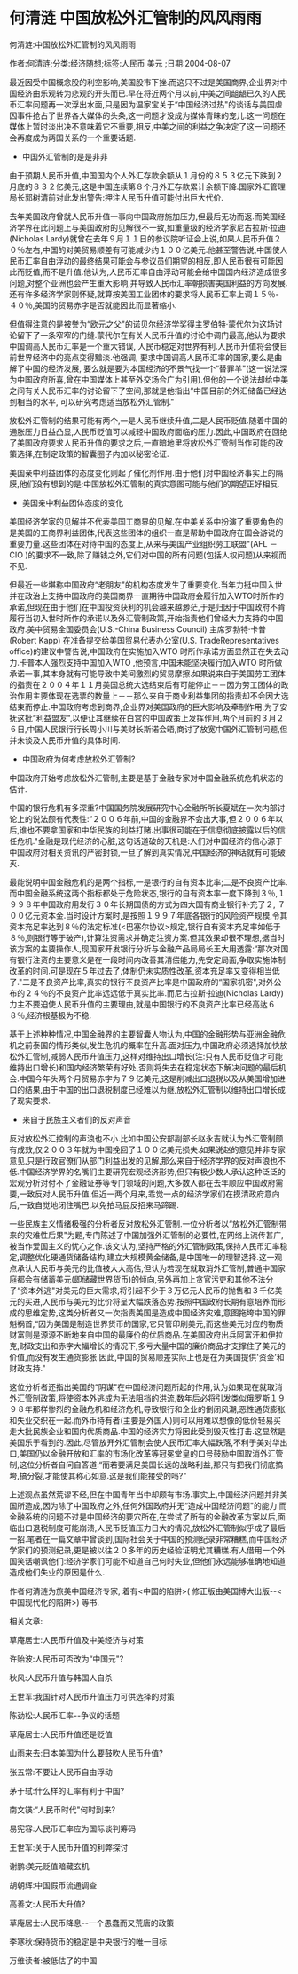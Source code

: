 # 何清涟  中国放松外汇管制的风风雨雨    
    
何清涟:中国放松外汇管制的风风雨雨    
作者:何清涟;分类:经济随想;标签:人民币 美元 ;日期:2004-08-07    
最近因受中国概念股的利空影响,美国股市下挫.而这只不过是美国商界,企业界对中国经济由乐观转为悲观的开头而已.早在将近两个月以前,中美之间龃龉已久的人民币汇率问题再一次浮出水面,只是因为温家宝关于“中国经济过热"的谈话与美国虐囚事件抢占了世界各大媒体的头条,这一问题才没成为媒体青睐的宠儿.这一问题在媒体上暂时淡出决不意味着它不重要,相反,中美之间的利益之争决定了这一问题还会再度成为两国关系的一个重要话题.    
* 中国外汇管制的是是非非    
由于预期人民币升值,中国国内个人外汇存款余额从１月份的８５３亿元下跌到２月底的８３２亿美元,这是中国连续第８个月外汇存款累计余额下降.国家外汇管理局长郭树清前对此发出警告:押注人民币升值可能付出巨大代价.    
去年美国政府曾就人民币升值一事向中国政府施加压力,但最后无功而返.而美国经济学界在此问题上与美国政府的见解很不一致,如重量级的经济学家尼古拉斯·拉迪(Nicholas Lardy)就曾在去年９月１１日的参议院听证会上说,如果人民币升值２０％左右,中国的对美贸易顺差有可能减少约１００亿美元.他甚至警告说,中国使人民币汇率自由浮动的最终结果可能会与参议员们期望的相反,即人民币很有可能因此而贬值,而不是升值.他认为,人民币汇率自由浮动可能会给中国国内经济造成很多问题,对整个亚洲也会产生重大影响,并导致人民币汇率朝损害美国利益的方向发展.还有许多经济学家则怀疑,就算按美国工业团体的要求将人民币汇率上调１５％- ４０％,美国的贸易赤字是否就能因此而显著缩小.    
但值得注意的是被誉为“欧元之父"的诺贝尔经济学奖得主罗伯特·蒙代尔为这场讨论留下了一条窄窄的门缝.蒙代尔在有关人民币升值的讨论中调门最高,他认为要求中国调高人民币汇率是一个重大错误, 人民币稳定对世界有利.人民币升值将会使目前世界经济中的亮点变得黯淡.他强调, 要求中国调高人民币汇率的国家,要么是曲解了中国的经济发展, 要么就是要为本国经济的不景气找一个“替罪羊"(这一说法深为中国政府所喜,曾在中国媒体上甚至外交场合广为引用).但他的一个说法却给中美之间有关人民币汇率的讨论留下了空间,那就是他指出“中国目前的外汇储备已经达到相当的水平, 可以研究考虑适当放松外汇管制."    
放松外汇管制的结果可能有两个,一是人民币继续升值,二是人民币贬值.随着中国的通胀压力日益凸显,人民币贬值可以减轻中国政府面临的压力.因此,中国政府在回绝了美国政府要求人民币升值的要求之后,一直暗地里将放松外汇管制当作可能的政策选择,在制定政策的智囊圈子内加以秘密论证.    
美国亲中利益团体的态度变化则起了催化剂作用.由于他们对中国经济事实上的隔膜,他们没有想到的是:中国放松外汇管制的真实意图可能与他们的期望正好相反.    
* 美国亲中利益团体态度的变化    
美国经济学家的见解并不代表美国工商界的见解.在中美关系中扮演了重要角色的是美国的工商界利益团体,代表这些团体的组织一直是帮助中国政府在国会游说的重要力量.这些团体在对待中国的态度上,从来与美国产业组织劳工联盟"(AFL －CIO )的要求不一致,除了赚钱之外,它们对中国的所有问题(包括人权问题)从来视而不见.    
但最近一些堪称中国政府“老朋友"的机构态度发生了重要变化.当年力挺中国入世并在政治上支持中国政府的美国商界一直期待中国政府会履行加入WTO时所作的承诺,但现在由于他们在中国投资获利的机会越来越渺茫,于是归因于中国政府不肯履行当初入世时所作的承诺以及外汇管制政策,开始指责他们曾经大力支持的中国政府.美中贸易全国委员会(U.S.-China Business Council) 主席罗勃特·卡普(Robert Kapp) 在准备提交给美国贸易代表办公室(U.S. TradeRepresentatives office)的建议中警告说,中国政府在实施加入WTO 时所作承诺方面显然正在失去动力.卡普本人强烈支持中国加入WTO ,他预言,中国未能坚决履行加入WTO 时所做承诺一事,其本身就有可能导致中美间激烈的贸易摩擦.如果说来自于美国劳工团体的指责在２００４年１１月美国总统大选结束后有可能停止－－因为劳工团体的政治作用主要体现在选票的数量上－－那么来自于商业利益集团的指责却不会因大选结束而停止.中国政府考虑到商界,企业界对美国政府的巨大影响及牵制作用,为了安抚这批“利益盟友",以便让其继续在白宫的中国政策上发挥作用,两个月前的３月２６日,中国人民银行行长周小川与美财长斯诺会晤,商讨了放宽中国外汇管制问题,但并未谈及人民币升值的具体时间.    
* 中国政府为何考虑放松外汇管制?    
中国政府开始考虑放松外汇管制,主要是基于金融专家对中国金融系统危机状态的估计.    
中国的银行危机有多深重?中国国务院发展研究中心金融所所长夏斌在一次内部讨论上的说法颇有代表性:“２００６年前,中国的金融界不会出大事,但２００６年以后,谁也不要拿国家和中华民族的利益打赌.出事很可能在于信息彻底披露以后的信任危机."金融是现代经济的心脏,这句话道破的天机是:人们对中国经济的信心源于中国政府对相关资讯的严密封锁,一旦了解到真实情况,中国经济的神话就有可能破灭.    
最能说明中国金融危机的是两个指标,一是银行的自有资本比率;二是不良资产比率.而中国金融系统这两个指标都处于危险状态,银行的自有资本率一度下降到３％,１９９８年中国政府用发行３０年长期国债的方式为四大国有商业银行补充了２, ７００亿元资本金.当时设计方案时,是按照１９９７年底各银行的风险资产规模,令其资本充足率达到８％的法定标准(<巴塞尔协议>规定,银行自有资本充足率如低于８％,则银行等于破产),计算注资需求并确定注资方案.但其效果却很不理想,据当时该方案的主要操作人,现国家开发银行分析与金融产品局局长王大用透露:“那次对国有银行注资的主要意义是在一段时间内改善其清偿能力,先安定局面,争取实施体制改革的时间.可是现在５年过去了,体制仍未实质性改革,资本充足率又变得相当低了."二是不良资产比率,真实的银行不良资产比率是中国政府的“国家机密",对外公布的２４％的不良资产比率远远低于真实比率.而尼古拉斯·拉迪(Nicholas Lardy)力主不要迫使人民币升值的主要理由,就是中国银行的不良资产比率已经高达６８％,经济根基极为不稳.    
基于上述种种情况,中国金融界的主要智囊人物认为,中国的金融形势与亚洲金融危机之前泰国的情形类似,发生危机的概率在升高.面对压力,中国政府必须选择加快放松外汇管制,减弱人民币升值压力,这样对维持出口增长(注:只有人民币贬值才可能维持出口增长)和国内经济繁荣有好处,否则将失去在稳定状态下解决问题的最后机会.中国今年头两个月贸易赤字为７９亿美元,这是削减出口退税以及从美国增加进口的结果,由于中国的出口退税制度已经难以为继,放松外汇管制以维持出口增长成了现实要求.    
* 来自于民族主义者们的反对声音    
反对放松外汇控制的声浪也不小.比如中国公安部副部长赵永吉就认为外汇管制颇有成效,仅２００３年就为中国挽回了１００亿美元损失.如果说赵的意见并非专家意见,只是行政官僚们从部门利益出发的见解,那么来自于经济学界的反对声浪也不低.中国经济学界的名嘴们主要研究宏观经济形势,但只有极少数人承认这种泛泛的宏观分析对付不了金融证券等专门领域的问题,大多数人都在去年顺应中国政府需要,一致反对人民币升值.但近一两个月来,乖觉一点的经济学家们在摸清政府意向后,一致自觉地闭住嘴巴,以免拍马屁反招来马蹄踢.    
一些民族主义情绪极强的分析者反对放松外汇管制.一位分析者以“放松外汇管制带来的灾难性后果"为题,专门陈述了中国加强外汇管制的必要性,在网络上流传甚广,被当作爱国主义的忧心之作.该文认为,坚持严格的外汇管制政策,保持人民币汇率稳定,调整优化硬通货储备结构,建立大规模黄金储备,是中国唯一的理智选择.这一观点承认人民币与美元的比值被大大高估,但认为若现在就取消外汇管制,普通中国家庭都会有储蓄美元(即储藏世界货币)的倾向,另外再加上贪官污吏和其他不法分子“资本外逃"对美元的巨大需求,将引起不少于３万亿元人民币的抛售和３千亿美元的买进,人民币与美元的比价将呈大幅跌落态势.按照中国政府长期有意培养而形成的思维定势,这类分析者又一次指责美国是造成中国经济灾难,意图拖垮中国的罪魁祸首,“因为美国是制造世界货币的国家,它只管印刷美元,而这些美元对应的物质财富则是源源不断地来自中国的最廉价的优质商品.在美国政府出兵阿富汗和伊拉克,财政支出和赤字大幅增长的情况下,多亏大量中国的廉价商品才支撑住了美元的价值,而没有发生通货膨胀.因此,中国的贸易顺差实际上也是在为美国提供'资金’和财政支持."    
这位分析者还指出美国的“阴谋"在中国经济问题所起的作用,认为如果现在就取消外汇管制政策,将使资本外逃成为无法阻挡的洪流,数年后必将引发类似俄罗斯１９９８年那样惨烈的金融危机和经济危机,导致银行和企业的倒闭风潮,恶性通货膨胀和失业交织在一起.而外币持有者(主要是外国人)则可以用难以想像的低价轻易买走大批民族企业和国内优质商品.中国的经济实力将因此受到毁灭性打击.这显然是美国乐于看到的.因此,尽管放开外汇管制会使人民币汇率大幅跌落,不利于美对华出口,美国仍以金融开放和汇率的市场化改革等冠冕堂皇的口号鼓励中国取消外汇管制,这位分析者自问自答道:“而若要满足美国长远的战略利益,那只有把我们彻底搞垮,搞分裂,才能使其称心如意.这是我们能接受的吗?"    
上述观点虽然荒谬不经,但在中国青年当中却颇有市场.事实上,中国经济问题并非美国所造成,因为除了中国政府之外,任何外国政府并无“造成中国经济问题"的能力.而金融系统的问题不过是中国经济的要穴所在,在尝试了所有的金融改革方案以后,面临出口退税制度可能崩溃,人民币贬值压力日大的情况,放松外汇管制似乎成了最后一招.笔者在一篇文章中曾谈到,国际社会关于中国的预测纪录非常糟糕,而中国经济学家们的预测纪录,更是被以往２０多年的历史经验证明尤其糟糕.有人借用一个外国笑话嘲讽他们:经济学家们可能不知道自己何时失业,但他们永远能够准确地知道造成他们失业的原因是什么.    
作者何清涟为旅美中国经济专家, 着有<中国的陷阱>( 修正版由美国博大出版--<中国现代化的陷阱>) 等书.    
    
相关文章:    
草庵居士:人民币升值及中美经济与对策    
许贻波:人民币可否改为“中国元"?    
秋风:人民币升值与韩国人自杀    
王世军:我国针对人民币升值压力可供选择的对策    
陈劲松:人民币汇率--争议的话题    
草庵居士:人民币升值还是贬值    
山雨来去:日本美国为什么要鼓吹人民币升值?    
张五常:不要让人民币自由浮动    
茅于轼:什么样的汇率有利于中国?    
南文锳:“人民币时代"何时到来?    
易宪容:人民币汇率应为国际谈判筹码    
王世军:关于人民币升值的利弊探讨    
谢鹏:美元贬值暗藏玄机    
胡朝辉:中国假币流通调查    
高善文:人民币大升值?    
草庵居士:人民币降息--一个愚蠢而又荒唐的政策    
李寒秋:保持货币的稳定是中央银行的唯一目标    
万维读者:被低估了的中国